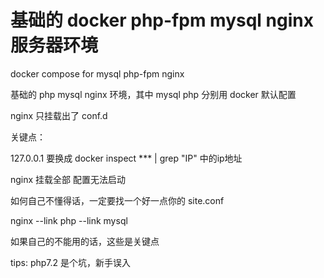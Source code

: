 # 基础的 docker php-fpm mysql nginx 服务器环境
docker compose for mysql php-fpm nginx

基础的 php mysql nginx 环境，其中
mysql php 分别用 docker 默认配置

nginx 只挂载出了 conf.d

关键点：

127.0.0.1 要换成 docker inspect *** | grep "IP" 中的ip地址

nginx 挂载全部 配置无法启动

如何自己不懂得话，一定要找一个好一点你的 site.conf

nginx --link php --link mysql

如果自己的不能用的话，这些是关键点

tips: php7.2 是个坑，新手误入
